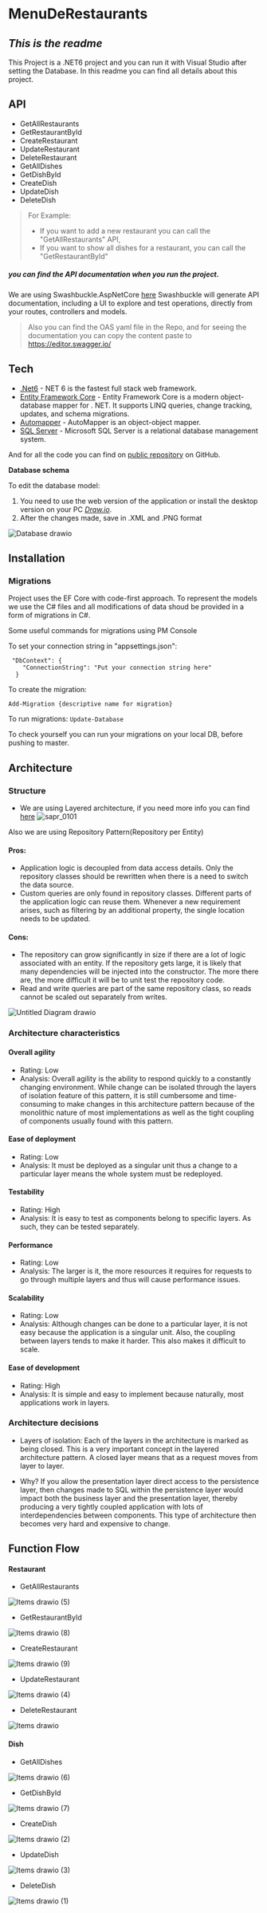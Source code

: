 # MenuDeRestaurants

## _This is the readme_

This Project is a .NET6 project and you can run it with Visual Studio after setting the Database.
In this readme you can find all details about this project.

## API

- GetAllRestaurants
- GetRestaurantById
- CreateRestaurant
- UpdateRestaurant
- DeleteRestaurant
- GetAllDishes
- GetDishById
- CreateDish
- UpdateDish
- DeleteDish

> For Example:
> - If you want to add a new restaurant you can call the "GetAllRestaurants" API,
> - If you want to show all dishes for a restaurant, you can call the "GetRestaurantById"

##### you can find the API documentation when you run the project.
We are using Swashbuckle.AspNetCore [here](https://github.com/domaindrivendev/Swashbuckle.AspNetCore)
Swashbuckle will generate API documentation, including a UI to explore and test operations, directly from your routes, controllers and models.

>Also you can find the OAS yaml file in the Repo, and for seeing the documentation you can copy the content paste to https://editor.swagger.io/

## Tech

- [.Net6] - NET 6 is the fastest full stack web framework.
- [Entity Framework Core] - Entity Framework Core is a modern object-database mapper for . NET. It supports LINQ queries, change tracking, updates, and schema migrations.
- [Automapper] - AutoMapper is an object-object mapper.
- [SQL Server] - Microsoft SQL Server is a relational database management system.

And for all the code you can find on [public repository][menu]
 on GitHub.

**Database schema**

To edit the database model:

1. You need to use the web version of the application or install the desktop version on your PC [*Draw.io*](https://draw.io/).
1. After the changes made, save in .XML and .PNG format

![Database drawio](https://user-images.githubusercontent.com/59487343/154806440-f722a685-0d4e-49c9-aa42-a43be69fd72a.png)

## Installation

### Migrations
Project uses the EF Core with code-first approach. To represent the models we use the C# files and all modifications of data shoud be provided in a form of migrations in C#.

Some useful commands for migrations using PM Console

To set your connection string in "appsettings.json":
```
 "DbContext": {
    "ConnectionString": "Put your connection string here"
  } 
```

To create the migration:

`Add-Migration {descriptive name for migration}`

To run migrations:
`Update-Database`

To check yourself you can run your migrations on your local DB, before pushing to master.

## Architecture
### Structure
- We are using Layered architecture, if you need more info you can find [here](https://www.oreilly.com/library/view/software-architecture-patterns/9781491971437/ch01.html)
![sapr_0101](https://user-images.githubusercontent.com/59487343/154843731-ce8af317-b62f-4dd2-830e-f48f5ca71e51.png)


Also we are using Repository Pattern(Repository per Entity)
#### Pros:
- Application logic is decoupled from data access details. Only the repository classes should be rewritten when there is a need to switch the data source.
- Custom queries are only found in repository classes. Different parts of the application logic can reuse them. Whenever a new requirement arises, such as filtering by an additional property, the single location needs to be updated.
#### Cons:
- The repository can grow significantly in size if there are a lot of logic associated with an entity. If the repository gets large, it is likely that many dependencies will be injected into the constructor. The more there are, the more difficult it will be to unit test the repository code.
- Read and write queries are part of the same repository class, so reads cannot be scaled out separately from writes.

![Untitled Diagram drawio](https://user-images.githubusercontent.com/59487343/154845455-88fceafb-d1d5-44a0-8968-8dba3311bb63.png)

### Architecture characteristics

#### Overall agility
- Rating: Low
- Analysis: Overall agility is the ability to respond quickly to a constantly changing environment. While change can be isolated through the layers of isolation feature of this pattern, it is still cumbersome and time-consuming to make changes in this architecture pattern because of the monolithic nature of most implementations as well as the tight coupling of components usually found with this pattern.

#### Ease of deployment
- Rating: Low
- Analysis: It must be deployed as a singular unit thus a change to a particular layer means the whole system must be redeployed.
#### Testability
- Rating: High
- Analysis: It is easy to test as components belong to specific layers. As such, they can be tested separately.
#### Performance
- Rating: Low
- Analysis: The larger is it, the more resources it requires for requests to go through multiple layers and thus will cause performance issues.
#### Scalability
- Rating: Low
- Analysis: Although changes can be done to a particular layer, it is not easy because the application is a singular unit. Also, the coupling between layers tends to make it harder. This also makes it difficult to scale.
#### Ease of development
- Rating: High
- Analysis: It is simple and easy to implement because naturally, most applications work in layers.
### Architecture decisions
- Layers of isolation: Each of the layers in the architecture is marked as being closed. This is a very important concept in the layered architecture pattern. A closed layer means that as a request moves from layer to layer.

- Why? If you allow the presentation layer direct access to the persistence layer, then changes made to SQL within the persistence layer would impact both the business layer and the presentation layer, thereby producing a very tightly coupled application with lots of interdependencies between components. This type of architecture then becomes very hard and expensive to change. 

## Function Flow
#### Restaurant
- GetAllRestaurants

![Items drawio (5)](https://user-images.githubusercontent.com/59487343/154841629-873de546-8e0f-48f6-bc7f-6955acdb5827.png)

- GetRestaurantById

![Items drawio (8)](https://user-images.githubusercontent.com/59487343/154841644-fdb2144f-9ecf-47c2-9a53-ca06f3876bfb.png)

- CreateRestaurant

![Items drawio (9)](https://user-images.githubusercontent.com/59487343/154841664-1d319add-6d86-43c0-b29f-79a9ac34be6c.png)

- UpdateRestaurant

![Items drawio (4)](https://user-images.githubusercontent.com/59487343/154841684-3426b66a-2a05-42b0-926d-3a91b57f02e8.png)

- DeleteRestaurant

![Items drawio](https://user-images.githubusercontent.com/59487343/154841699-a21773e2-8de8-4758-9624-eb03d70dd617.png)


#### Dish
- GetAllDishes

![Items drawio (6)](https://user-images.githubusercontent.com/59487343/154841759-9306c72e-b50b-420a-8447-a58dc78d5fba.png)

- GetDishById

![Items drawio (7)](https://user-images.githubusercontent.com/59487343/154841764-8f3acab8-9407-4c4e-bdf7-14ec9ffb7fd2.png)

- CreateDish

![Items drawio (2)](https://user-images.githubusercontent.com/59487343/154841745-1837e88f-b0c5-4385-a389-de7e65437c93.png)

- UpdateDish

![Items drawio (3)](https://user-images.githubusercontent.com/59487343/154841749-80c11a6f-0c76-4f90-8bc7-4350706a6e66.png)

- DeleteDish

![Items drawio (1)](https://user-images.githubusercontent.com/59487343/154841730-27466718-a76d-484f-a9c7-f0353afd3f84.png)


[//]: # (These are reference links used in the body of this note and get stripped out when the markdown processor does its job. There is no need to format nicely because it shouldn't be seen. Thanks SO - http://stackoverflow.com/questions/4823468/store-comments-in-markdown-syntax)

   [menu]: <https://github.com/zhaoyoushen/MenuDeRestaurants>
   [Automapper]: <https://automapper.org/>
   [Entity Framework Core]: <https://docs.microsoft.com/en-us/ef/core/>
   [SQL Server]: <https://docs.microsoft.com/en-us/sql/sql-server/?view=sql-server-ver15>
   [.Net6]: <https://docs.microsoft.com/en-us/dotnet/core/whats-new/dotnet-6>
